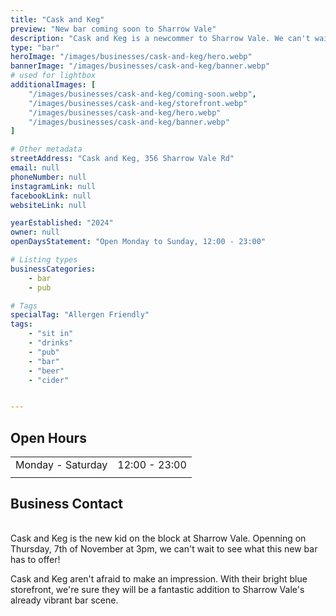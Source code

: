 ```yaml
---
title: "Cask and Keg"
preview: "New bar coming soon to Sharrow Vale"
description: "Cask and Keg is a newcommer to Sharrow Vale. We can't wait to see more from them soon!" 
type: "bar"
heroImage: "/images/businesses/cask-and-keg/hero.webp"
bannerImage: "/images/businesses/cask-and-keg/banner.webp"
# used for lightbox
additionalImages: [
    "/images/businesses/cask-and-keg/coming-soon.webp",
    "/images/businesses/cask-and-keg/storefront.webp"
    "/images/businesses/cask-and-keg/hero.webp"
    "/images/businesses/cask-and-keg/banner.webp"
]

# Other metadata
streetAddress: "Cask and Keg, 356 Sharrow Vale Rd" 
email: null
phoneNumber: null
instagramLink: null
facebookLink: null
websiteLink: null

yearEstablished: "2024"
owner: null
openDaysStatement: "Open Monday to Sunday, 12:00 - 23:00"

# Listing types
businessCategories:
    - bar
    - pub

# Tags
specialTag: "Allergen Friendly"
tags:
    - "sit in"
    - "drinks"
    - "pub"
    - "bar"
    - "beer"
    - "cider"


---
```


## Open Hours

|                   |               |
| ----------------- | ------------- |
| Monday - Saturday | 12:00 - 23:00 |
|                   |               |

## Business Contact

|     |     |
| --- | --- |


Cask and Keg is the new kid on the block at Sharrow Vale. Openning on Thursday, 7th of November at 3pm, we can't wait to see what this new bar has to offer!

Cask and Keg aren't afraid to make an impression. With their bright blue storefront, we're sure they will be a fantastic addition to Sharrow Vale's already vibrant bar scene.